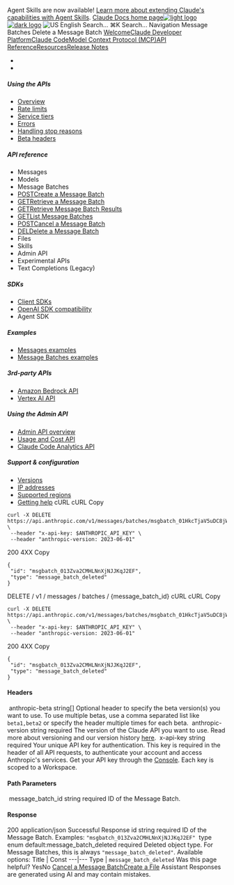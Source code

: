 Agent Skills are now available! [Learn more about extending Claude's capabilities with Agent Skills](/en/docs/agents-and-tools/agent-skills/overview).
[Claude Docs home page![light logo](https://mintcdn.com/anthropic-claude-docs/DcI2Ybid7ZEnFaf0/logo/light.svg?fit=max&auto=format&n=DcI2Ybid7ZEnFaf0&q=85&s=c877c45432515ee69194cb19e9f983a2)![dark logo](https://mintcdn.com/anthropic-claude-docs/DcI2Ybid7ZEnFaf0/logo/dark.svg?fit=max&auto=format&n=DcI2Ybid7ZEnFaf0&q=85&s=f5bb877be0cb3cba86cf6d7c88185216)](/)
![US](https://d3gk2c5xim1je2.cloudfront.net/flags/US.svg)
English
Search...
⌘K
Search...
Navigation
Message Batches
Delete a Message Batch
[Welcome](/en/home)[Claude Developer Platform](/en/docs/intro)[Claude Code](/en/docs/claude-code/overview)[Model Context Protocol (MCP)](/en/docs/mcp)[API Reference](/en/api/messages)[Resources](/en/resources/overview)[Release Notes](/en/release-notes/overview)
* [](/en/docs/intro)
* [](/en/api/overview)
##### Using the APIs
 * [Overview](/en/api/overview)
 * [Rate limits](/en/api/rate-limits)
 * [Service tiers](/en/api/service-tiers)
 * [Errors](/en/api/errors)
 * [Handling stop reasons](/en/api/handling-stop-reasons)
 * [Beta headers](/en/api/beta-headers)
##### API reference
 * Messages
 * Models
 * Message Batches
 * [POSTCreate a Message Batch](/en/api/creating-message-batches)
 * [GETRetrieve a Message Batch](/en/api/retrieving-message-batches)
 * [GETRetrieve Message Batch Results](/en/api/retrieving-message-batch-results)
 * [GETList Message Batches](/en/api/listing-message-batches)
 * [POSTCancel a Message Batch](/en/api/canceling-message-batches)
 * [DELDelete a Message Batch](/en/api/deleting-message-batches)
 * Files
 * Skills
 * Admin API
 * Experimental APIs
 * Text Completions (Legacy)
##### SDKs
 * [Client SDKs](/en/api/client-sdks)
 * [OpenAI SDK compatibility](/en/api/openai-sdk)
 * Agent SDK
##### Examples
 * [Messages examples](/en/api/messages-examples)
 * [Message Batches examples](/en/api/messages-batch-examples)
##### 3rd-party APIs
 * [Amazon Bedrock API](/en/api/claude-on-amazon-bedrock)
 * [Vertex AI API](/en/api/claude-on-vertex-ai)
##### Using the Admin API
 * [Admin API overview](/en/api/administration-api)
 * [Usage and Cost API](/en/api/usage-cost-api)
 * [Claude Code Analytics API](/en/api/claude-code-analytics-api)
##### Support & configuration
 * [Versions](/en/api/versioning)
 * [IP addresses](/en/api/ip-addresses)
 * [Supported regions](/en/api/supported-regions)
 * [Getting help](/en/api/getting-help)
cURL
cURL
Copy
```
curl -X DELETE https://api.anthropic.com/v1/messages/batches/msgbatch_01HkcTjaV5uDC8jWR4ZsDV8d \
 --header "x-api-key: $ANTHROPIC_API_KEY" \
 --header "anthropic-version: 2023-06-01"
```
200
4XX
Copy
```
{
 "id": "msgbatch_013Zva2CMHLNnXjNJJKqJ2EF",
 "type": "message_batch_deleted"
}
```
DELETE
/
v1
/
messages
/
batches
/
{message_batch_id}
cURL
cURL
Copy
```
curl -X DELETE https://api.anthropic.com/v1/messages/batches/msgbatch_01HkcTjaV5uDC8jWR4ZsDV8d \
 --header "x-api-key: $ANTHROPIC_API_KEY" \
 --header "anthropic-version: 2023-06-01"
```
200
4XX
Copy
```
{
 "id": "msgbatch_013Zva2CMHLNnXjNJJKqJ2EF",
 "type": "message_batch_deleted"
}
```
#### Headers
[​](#parameter-anthropic-beta)
anthropic-beta
string[]
Optional header to specify the beta version(s) you want to use.
To use multiple betas, use a comma separated list like `beta1,beta2` or specify the header multiple times for each beta.
[​](#parameter-anthropic-version)
anthropic-version
string
required
The version of the Claude API you want to use.
Read more about versioning and our version history [here](https://docs.claude.com/en/api/versioning).
[​](#parameter-x-api-key)
x-api-key
string
required
Your unique API key for authentication.
This key is required in the header of all API requests, to authenticate your account and access Anthropic's services. Get your API key through the [Console](https://console.anthropic.com/settings/keys). Each key is scoped to a Workspace.
#### Path Parameters
[​](#parameter-message-batch-id)
message_batch_id
string
required
ID of the Message Batch.
#### Response
200
application/json
Successful Response
[​](#response-id)
id
string
required
ID of the Message Batch.
Examples:
`"msgbatch_013Zva2CMHLNnXjNJJKqJ2EF"`
[​](#response-type)
type
enum<string>
default:message_batch_deleted
required
Deleted object type.
For Message Batches, this is always `"message_batch_deleted"`.
Available options: Title | Const 
---|--- 
Type | `message_batch_deleted` 
Was this page helpful?
YesNo
[Cancel a Message Batch](/en/api/canceling-message-batches)[Create a File](/en/api/files-create)
Assistant
Responses are generated using AI and may contain mistakes.